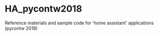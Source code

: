 # HA_pycontw2018
 Reference materials and sample code for 'home assistant' applications (pycontw 2018) 
